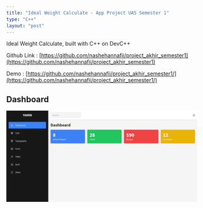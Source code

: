 ```yaml
---
title: "Ideal Weight Calculate - App Project UAS Semester 1"
type: "C++"
layout: "post"
---
```


Ideal Weight Calculate, built with C++ on DevC++

Github Link : [https://github.com/nashehannafii/project_akhir_semester1](https://github.com/nashehannafii/project_akhir_semester1)

Demo : [https://github.com/nashehannafii/project_akhir_semester1/](https://github.com/nashehannafii/project_akhir_semester1/)

## Dashboard

![Dashboard](/assets/projects/yamin/dashboard.png)